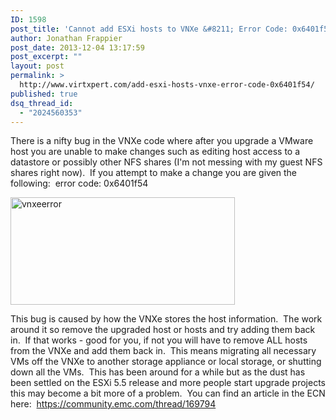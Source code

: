 ```yaml
---
ID: 1598
post_title: 'Cannot add ESXi hosts to VNXe &#8211; Error Code: 0x6401f54'
author: Jonathan Frappier
post_date: 2013-12-04 13:17:59
post_excerpt: ""
layout: post
permalink: >
  http://www.virtxpert.com/add-esxi-hosts-vnxe-error-code-0x6401f54/
published: true
dsq_thread_id:
  - "2024560353"
---
```

There is a nifty bug in the VNXe code where after you upgrade a VMware host you are unable to make changes such as editing host access to a datastore or possibly other NFS shares (I'm not messing with my guest NFS shares right now).  If you attempt to make a change you are given the following:  error code: 0x6401f54

<a href="http://www.virtxpert.com/wp-content/uploads/2013/12/vnxeerror.jpg"><img class="aligncenter size-full wp-image-1600" alt="vnxeerror" src="http://www.virtxpert.com/wp-content/uploads/2013/12/vnxeerror.jpg" width="359" height="172" /></a>

This bug is caused by how the VNXe stores the host information.  The work around it so remove the upgraded host or hosts and try adding them back in.  If that works - good for you, if not you will have to remove ALL hosts from the VNXe and add them back in.  This means migrating all necessary VMs off the VNXe to another storage appliance or local storage, or shutting down all the VMs.  This has been around for a while but as the dust has been settled on the ESXi 5.5 release and more people start upgrade projects this may become a bit more of a problem.  You can find an article in the ECN here:  https://community.emc.com/thread/169794

&nbsp;